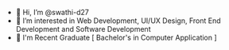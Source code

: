 - 👋 Hi, I’m @swathi-d27
- 👀 I’m interested in Web Development, UI/UX Design, Front End Development and Software Development 
- 🌱 I'm Recent Graduate [ Bachelor's in Computer Application ]


<!---
swathi-d27/swathi-d27 is a ✨ special ✨ repository because its `README.md` (this file) appears on your GitHub profile.
You can click the Preview link to take a look at your changes.
--->
